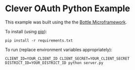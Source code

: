 Clever OAuth Python Example
==========================

This example was built using the the [Bottle Microframework](http://bottlepy.org/docs/dev/index.html).  


To install (using [pip](https://pypi.python.org/pypi/pip)):

`pip install -r requirements.txt`

To run (replace environment variables appropriately):

`CLIENT_ID=YOUR_CLIENT_ID CLIENT_SECRET=YOUR_CLIENT_SECRET DISTRICT_ID=YOUR_DISTRICT_ID python server.py` 